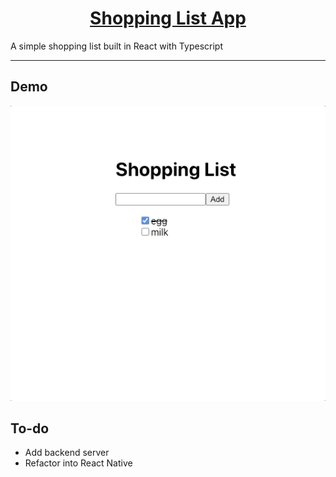 <h1 align="center">
  <a href="https://abeatrix.github.io/shoppinglist-ts/">
    Shopping List App
  </a>
</h1>
A simple shopping list built in React with Typescript
<hr/>

## Demo
<div style="margin-top: 5px; margin-bottom: 15px;">
  <img src="public/shoppinglist.gif"/>
</div>

## To-do
- Add backend server
- Refactor into React Native
